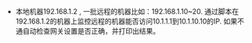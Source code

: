 - 本地机器192.168.1.2 , 一批远程的机器比如：192.168.1.10~20. 通过脚本在192.168.1.2的机器上监控远程的机器能否访问10.1.1.1到10.1.10.10的IP. 如果不通自动检查网关设置是否正确，并打印出结果。
